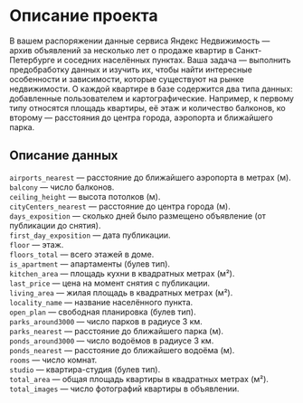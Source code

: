 # Описание проекта

В вашем распоряжении данные сервиса Яндекс Недвижимость — архив объявлений за несколько лет о продаже квартир в Санкт-Петербурге и соседних населённых пунктах.
Ваша задача — выполнить предобработку данных и изучить их, чтобы найти интересные особенности и зависимости, которые существуют на рынке недвижимости.
О каждой квартире в базе содержится два типа данных: добавленные пользователем и картографические. Например, к первому типу относятся площадь квартиры, её этаж и количество балконов, ко второму — расстояния до центра города, аэропорта и ближайшего парка. 

## Описание данных

`airports_nearest` — расстояние до ближайшего аэропорта в метрах (м).  
`balcony` — число балконов.  
`ceiling_height` — высота потолков (м).  
`cityCenters_nearest` — расстояние до центра города (м).  
`days_exposition` — сколько дней было размещено объявление (от публикации до снятия).  
`first_day_exposition` — дата публикации.  
`floor` — этаж.  
`floors_total` — всего этажей в доме.  
`is_apartment` — апартаменты (булев тип).  
`kitchen_area` — площадь кухни в квадратных метрах (м²).  
`last_price` — цена на момент снятия с публикации.  
`living_area` — жилая площадь в квадратных метрах (м²).  
`locality_name` — название населённого пункта.  
`open_plan` — свободная планировка (булев тип).  
`parks_around3000` — число парков в радиусе 3 км.  
`parks_nearest` — расстояние до ближайшего парка (м).  
`ponds_around3000` — число водоёмов в радиусе 3 км.  
`ponds_nearest` — расстояние до ближайшего водоёма (м).  
`rooms` — число комнат.  
`studio` — квартира-студия (булев тип).  
`total_area` — общая площадь квартиры в квадратных метрах (м²).  
`total_images` — число фотографий квартиры в объявлении.  
